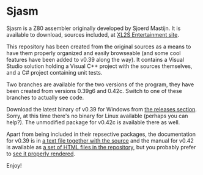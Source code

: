 # Sjasm #

Sjasm is a Z80 assembler originally developed by Sjoerd Mastijn. It is available to download, sources included, at [XL2S Entertainment site](http://home.online.nl/~smastijn/home.html).

This repository has been created from the original sources as a means to have them properly organized and easily browseable (and some cool features have been added to v0.39 along the way). It contains a Visual Studio solution holding a Visual C++ project with the sources themselves, and a C# project containing unit tests.

Two branches are available for the two versions of the program, they have been created from versions 0.39g6 and 0.42c. Switch to one of these branches to actually see code.

Download the latest binary of v0.39 for Windows from [the releases section](https://github.com/Konamiman/Sjasm/releases). Sorry, at this time there's no binary for Linux available (perhaps you can help?). The unmodified package for v0.42c is available there as well.

Apart from being included in their repsective packages, the documentation for v0.39 is in [a text file together with the source](https://github.com/Konamiman/Sjasm/blob/v0.39/README.txt) and the manual for v0.42 is available as [a set of HTML files in the repository](https://github.com/Konamiman/Sjasm/tree/v0.42/Manual), but you probably prefer to [see it properly rendered](http://konamiman.bitbucket.org/sjasm-manual).

Enjoy!